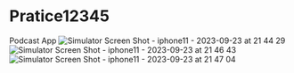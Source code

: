 # Pratice12345
Podcast App
![Simulator Screen Shot - iphone11 - 2023-09-23 at 21 44 29](https://github.com/bigjermaine/Pratice12345/assets/113020989/f3920253-e985-4f0a-a3ad-75cd2dd0be5d)
![Simulator Screen Shot - iphone11 - 2023-09-23 at 21 46 43](https://github.com/bigjermaine/Pratice12345/assets/113020989/468839aa-3789-440a-9109-191df49697b7)
![Simulator Screen Shot - iphone11 - 2023-09-23 at 21 47 04](https://github.com/bigjermaine/Pratice12345/assets/113020989/b5422e3a-c33b-4a5a-9b7e-29fec1c5c76f)
